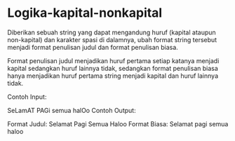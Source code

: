 # Logika-kapital-nonkapital

Diberikan sebuah string yang dapat mengandung huruf (kapital ataupun non-kapital) dan karakter spasi di dalamnya, ubah format string tersebut menjadi format penulisan judul dan format penulisan biasa.

Format penulisan judul menjadikan huruf pertama setiap katanya menjadi kapital sedangkan huruf lainnya tidak, sedangkan format penulisan biasa hanya menjadikan huruf pertama string menjadi kapital dan huruf lainnya tidak.

Contoh Input:

SeLamAT PAGi semua halOo
Contoh Output:

Format Judul: Selamat Pagi Semua Haloo
Format Biasa: Selamat pagi semua haloo
